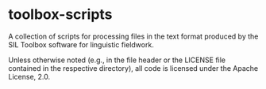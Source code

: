 # toolbox-scripts
A collection of scripts for processing files in the text format produced by the SIL Toolbox software for linguistic fieldwork.

Unless otherwise noted (e.g., in the file header or the LICENSE file contained in the respective directory), all code is licensed under the Apache License, 2.0.
